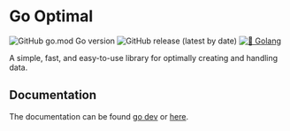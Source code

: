 # Go Optimal

![GitHub go.mod Go version](https://img.shields.io/github/go-mod/go-version/DaanV2/optimal)
![GitHub release (latest by date)](https://img.shields.io/github/v/release/DaanV2/optimal)
[![🐹 Golang](https://github.com/DaanV2/optimal/actions/workflows/go-checks.yml/badge.svg)](https://github.com/DaanV2/optimal/actions/workflows/go-checks.yml)

A simple, fast, and easy-to-use library for optimally creating and handling data.


## Documentation

The documentation can be found [go dev](https://pkg.go.dev/github.com/daanv2/optimal) or [here](https://github.com/DaanV2/optimal/tree/main/doc).
